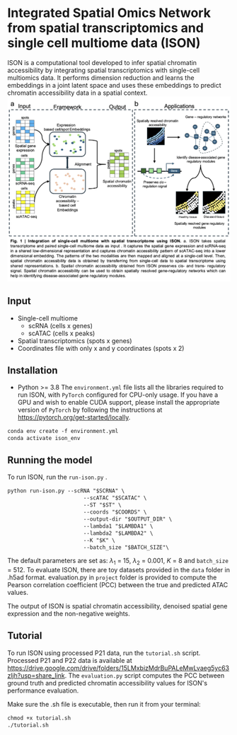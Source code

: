 # Integrated Spatial Omics Network from spatial transcriptomics and single cell multiome data (ISON)

ISON is a computational tool developed to infer spatial chromatin accessibility by integrating spatial transcriptomics with single-cell multiomics data. It performs dimension reduction and learns the embeddings in a joint latent space and uses these embeddings to predict chromatin accessibility data in a spatial context.![](images/Fig1.png)

## Input

- Single-cell multiome 
	- scRNA (cells x genes)
	- scATAC (cells x peaks)
- Spatial transcriptomics (spots x genes)
- Coordinates file with only x and y coordinates (spots x 2)

## Installation

- Python >= 3.8 
The `environment.yml` file lists all the libraries required to run ISON, with `PyTorch` configured for CPU-only usage.
If you have a GPU and wish to enable CUDA support, please install the appropriate version of `PyTorch` by following the instructions at <https://pytorch.org/get-started/locally>.

```
conda env create -f environment.yml
conda activate ison_env
```

## Running the model

To run ISON, run the `run-ison.py` .

```
python run-ison.py --scRNA "$SCRNA" \
                        --scATAC "$SCATAC" \
                        --ST "$ST" \
                        --coords "$COORDS" \
                        --output-dir "$OUTPUT_DIR" \
                        --lambda1 "$LAMBDA1" \
                        --lambda2 "$LAMBDA2" \
                        --K "$K" \
                        --batch_size "$BATCH_SIZE"\
```

The default parameters are set as: $\lambda_1$ = 15, $\lambda_2$ = 0.001, $K$ = 8 and `batch_size` = 512.
To evaluate ISON, there are toy datasets provided in the `data` folder in .h5ad format.  evaluation.py in `project` folder is provided to compute the Pearson correlation coefficient (PCC) between the true and predicted ATAC values.

The output of ISON is spatial chromatin accessibility, denoised spatial gene expression and the non-negative weights.

## Tutorial

To run ISON using processed P21 data, run the `tutorial.sh` script. Processed P21 and P22 data is available at <https://drive.google.com/drive/folders/15LMxbizMdrBuPALeMwLvaeg5yc63zljh?usp=share_link>. The `evaluation.py` script computes the PCC between ground truth and predicted chromatin accessibility values for ISON's performance evaluation.

Make sure the .sh file is executable, then run it from your terminal:

```
chmod +x tutorial.sh
./tutorial.sh
```
